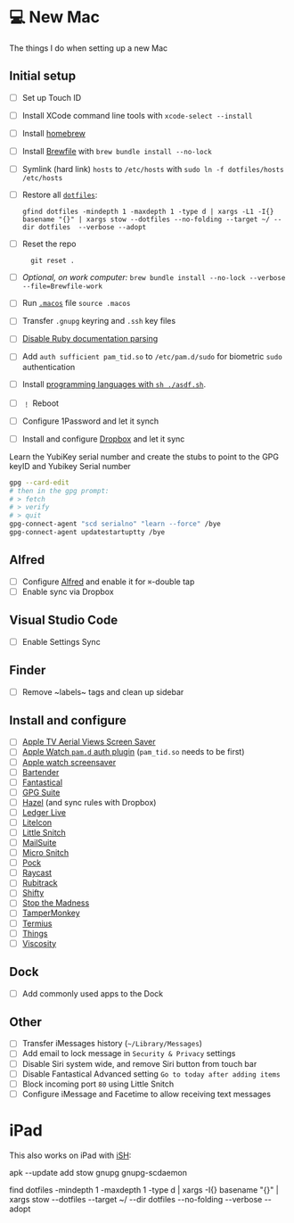 # 💻 New Mac

The things I do when setting up a new Mac

## Initial setup

- [ ] Set up Touch ID
- [ ] Install XCode command line tools with `xcode-select --install`
- [ ] Install [homebrew](https://brew.sh)
- [ ] Install [Brewfile](Brewfile) with `brew bundle install --no-lock`
- [ ] Symlink (hard link) `hosts` to `/etc/hosts` with `sudo ln -f dotfiles/hosts /etc/hosts`
- [ ] Restore all [`dotfiles`](dotfiles):

      gfind dotfiles -mindepth 1 -maxdepth 1 -type d | xargs -L1 -I{} basename "{}" | xargs stow --dotfiles --no-folding --target ~/ --dir dotfiles  --verbose --adopt

- [ ] Reset the repo

        git reset .

- [ ] _Optional, on work computer:_ `brew bundle install --no-lock --verbose --file=Brewfile-work`
- [ ] Run [`.macos`](.macos) file `source .macos`
- [ ] Transfer `.gnupg` keyring and `.ssh` key files
- [ ] [Disable Ruby documentation parsing](http://mts.io/2015/04/19/fix-slow-gem-install/)
- [ ] Add `auth sufficient pam_tid.so` to `/etc/pam.d/sudo` for biometric `sudo` authentication
- [ ] Install [programming languages with `sh ./asdf.sh`](asdf.sh).
- [ ] ﹗ Reboot
- [ ] Configure 1Password and let it synch

- [ ] Install and configure [Dropbox](https://www.dropbox.com/install) and let it sync


Learn the YubiKey serial number and create the stubs to point to the GPG keyID and Yubikey Serial number

```bash
gpg --card-edit
# then in the gpg prompt:
# > fetch
# > verify
# > quit
gpg-connect-agent "scd serialno" "learn --force" /bye
gpg-connect-agent updatestartuptty /bye
```
## Alfred

- [ ] Configure [Alfred](https://www.alfredapp.com/) and enable it for `⌘`-double tap
- [ ] Enable sync via Dropbox

## Visual Studio Code

- [ ] Enable Settings Sync

## Finder

- [ ] Remove ~labels~ tags and clean up sidebar

## Install and configure

- [ ] [Apple TV Aerial Views Screen Saver](https://github.com/JohnCoates/Aerial)
- [ ] [Apple Watch `pam.d` auth plugin](https://github.com/biscuitehh/pam-watchid) (`pam_tid.so` needs to be first)
- [ ] [Apple watch screensaver](http://www.rasmusnielsen.dk/applewatch/)
- [ ] [Bartender](https://www.macbartender.com/)
- [ ] [Fantastical](https://flexibits.com/fantastical)
- [ ] [GPG Suite](https://gpgtools.org)
- [ ] [Hazel](https://www.noodlesoft.com) (and sync rules with Dropbox)
- [ ] [Ledger Live](https://www.ledger.com/ledger-live)
- [ ] [LiteIcon](http://freemacsoft.net/liteicon/)
- [ ] [Little Snitch](https://www.obdev.at/products/littlesnitch/index.html)
- [ ] [MailSuite](https://smallcubed.com)
- [ ] [Micro Snitch](https://www.obdev.at/products/microsnitch/index.html)
- [ ] [Pock](https://pock.dev)
- [ ] [Raycast](https://raycast.com)
- [ ] [Rubitrack](https://www.rubitrack.com)
- [ ] [Shifty](https://shifty.natethompson.io/en/)
- [ ] [Stop the Madness](https://underpassapp.com/StopTheMadness/)
- [ ] [TamperMonkey](https://www.tampermonkey.net)
- [ ] [Termius](https://termius.com)
- [ ] [Things](https://culturedcode.com/things/)
- [ ] [Viscosity](https://www.sparklabs.com/viscosity/)

## Dock

- [ ] Add commonly used apps to the Dock

## Other

- [ ] Transfer iMessages history (`~/Library/Messages`)
- [ ] Add email to lock message in `Security & Privacy` settings
- [ ] Disable Siri system wide, and remove Siri button from touch bar
- [ ] Disable Fantastical Advanced setting `Go to today after adding items`
- [ ] Block incoming port `80` using Little Snitch
- [ ] Configure iMessage and Facetime to allow receiving text messages

# iPad

This also works on iPad with [iSH](https://ish.app):

apk --update add stow gnupg gnupg-scdaemon

find dotfiles -mindepth 1 -maxdepth 1 -type d | xargs -I{} basename "{}" | xargs stow --dotfiles --target ~/ --dir dotfiles --no-folding --verbose --adopt
